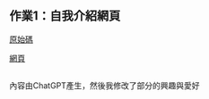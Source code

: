 ## 作業1：自我介紹網頁
[原始碼](https://github.com/linpeic/wp/blob/master/finial/hw1/%E8%87%AA%E6%88%91%E4%BB%8B%E7%B4%B9.html)

[網頁](https://linpeic.github.io/wp/finial/hw1/%E8%87%AA%E6%88%91%E4%BB%8B%E7%B4%B9.html)
 ##
 內容由ChatGPT產生，然後我修改了部分的興趣與愛好